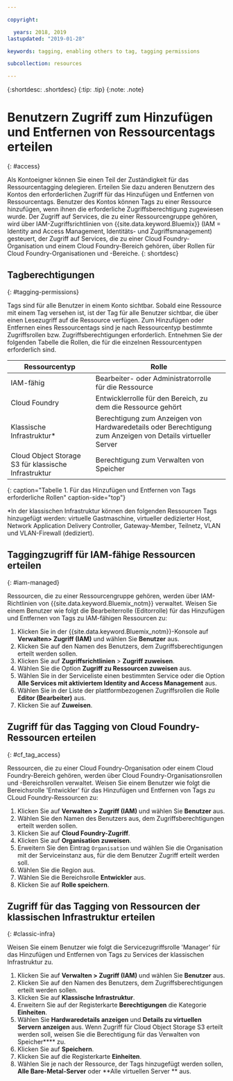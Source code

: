 ```yaml
---

copyright:

  years: 2018, 2019
lastupdated: "2019-01-28"

keywords: tagging, enabling others to tag, tagging permissions

subcollection: resources

---
```


{:shortdesc: .shortdesc}
{:tip: .tip}
{:note: .note}


# Benutzern Zugriff zum Hinzufügen und Entfernen von Ressourcentags erteilen
{: #access}

Als Kontoeigner können Sie einen Teil der Zuständigkeit für das Ressourcentagging delegieren. Erteilen Sie dazu anderen Benutzern des Kontos den erforderlichen Zugriff für das Hinzufügen und Entfernen von Ressourcentags. Benutzer des Kontos können Tags zu einer Ressource hinzufügen, wenn ihnen die erforderliche Zugriffsberechtigung zugewiesen wurde. Der Zugriff auf Services, die zu einer Ressourcengruppe gehören, wird über IAM-Zugriffsrichtlinien von {{site.data.keyword.Bluemix}} (IAM = Identity and Access Management, Identitäts- und Zugriffsmanagement) gesteuert, der Zugriff auf Services, die zu einer Cloud Foundry-Organisation und einem Cloud Foundry-Bereich gehören, über Rollen für Cloud Foundry-Organisationen und -Bereiche.
{: shortdesc}

## Tagberechtigungen
{: #tagging-permissions}

Tags sind für alle Benutzer in einem Konto sichtbar. Sobald eine Ressource mit einem Tag versehen ist, ist der Tag für alle Benutzer sichtbar, die über einen Lesezugriff auf die Ressource verfügen. Zum Hinzufügen oder Entfernen eines Ressourcentags sind je nach Ressourcentyp bestimmte Zugriffsrollen bzw. Zugriffsberechtigungen erforderlich. Entnehmen Sie der folgenden Tabelle die Rollen, die für die einzelnen Ressourcentypen erforderlich sind.


| Ressourcentyp | Rolle |
|--------|---------------|
| IAM-fähig | Bearbeiter- oder Administratorrolle für die Ressource |
| Cloud Foundry | Entwicklerrolle für den Bereich, zu dem die Ressource gehört  |
| Klassische Infrastruktur*| Berechtigung zum Anzeigen von Hardwaredetails oder Berechtigung zum Anzeigen von Details virtueller Server |
| Cloud Object Storage S3 für klassische Infrastruktur | Berechtigung zum Verwalten von Speicher |
{: caption="Tabelle 1. Für das Hinzufügen und Entfernen von Tags erforderliche Rollen" caption-side="top"}

*In der klassischen Infrastruktur können den folgenden Ressourcen Tags hinzugefügt werden: virtuelle Gastmaschine, virtueller dedizierter Host, Network Application Delivery Controller, Gateway-Member, Teilnetz, VLAN und VLAN-Firewall (dediziert).


## Taggingzugriff für IAM-fähige Ressourcen erteilen
{: #iam-managed}

Ressourcen, die zu einer Ressourcengruppe gehören, werden über IAM-Richtlinien von {{site.data.keyword.Bluemix_notm}} verwaltet. Weisen Sie einem Benutzer wie folgt die Bearbeiterrolle (Editorrolle) für das Hinzufügen und Entfernen von Tags zu IAM-fähigen Ressourcen zu:

  1. Klicken Sie in der {{site.data.keyword.Bluemix_notm}}-Konsole auf **Verwalten> Zugriff (IAM)** und wählen Sie **Benutzer** aus.
  2. Klicken Sie auf den Namen des Benutzers, dem Zugriffsberechtigungen erteilt werden sollen.
  3. Klicken Sie auf **Zugriffsrichtlinien** > **Zugriff zuweisen**.
  4. Wählen Sie die Option **Zugriff zu Ressourcen zuweisen** aus.
  5. Wählen Sie in der Serviceliste einen bestimmten Service oder die Option **Alle Services mit aktiviertem Identity and Access Management** aus.
  6. Wählen Sie in der Liste der plattformbezogenen Zugriffsrollen die Rolle **Editor (Bearbeiter)** aus.
  7. Klicken Sie auf **Zuweisen**.

## Zugriff für das Tagging von Cloud Foundry-Ressourcen erteilen
{: #cf_tag_access}

Ressourcen, die zu einer Cloud Foundry-Organisation oder einem Cloud Foundry-Bereich gehören, werden über Cloud Foundry-Organisationsrollen und -Bereichsrollen verwaltet. Weisen Sie einem Benutzer wie folgt die Bereichsrolle 'Entwickler' für das Hinzufügen und Entfernen von Tags zu CLoud Foundry-Ressourcen zu:

 1. Klicken Sie auf **Verwalten > Zugriff (IAM)** und wählen Sie **Benutzer** aus.
2. Wählen Sie den Namen des Benutzers aus, dem Zugriffsberechtigungen erteilt werden sollen.
3. Klicken Sie auf **Cloud Foundry-Zugriff**.
4. Klicken Sie auf **Organisation zuweisen**.
5. Erweitern Sie den Eintrag `Organisation` und wählen Sie die Organisation mit der Serviceinstanz aus, für die dem Benutzer Zugriff erteilt werden soll.
6. Wählen Sie die Region aus.
7. Wählen Sie die Bereichsrolle **Entwickler** aus.
8. Klicken Sie auf **Rolle speichern**.

## Zugriff für das Tagging von Ressourcen der klassischen Infrastruktur erteilen
{: #classic-infra}

Weisen Sie einem Benutzer wie folgt die Servicezugriffsrolle 'Manager' für das Hinzufügen und Entfernen von Tags zu Services der klassischen Infrastruktur zu.

  1. Klicken Sie auf **Verwalten > Zugriff (IAM)** und wählen Sie **Benutzer** aus.
  2. Klicken Sie auf den Namen des Benutzers, dem Zugriffsberechtigungen erteilt werden sollen.
  3. Klicken Sie auf **Klassische Infrastruktur**.
  4. Erweitern Sie auf der Registerkarte **Berechtigungen** die Kategorie **Einheiten**.
  5. Wählen Sie **Hardwaredetails anzeigen** und **Details zu virtuellen Servern anzeigen** aus. Wenn Zugriff für Cloud Object Storage S3 erteilt werden soll, weisen Sie die Berechtigung für das Verwalten von Speicher**** zu.
  6. Klicken Sie auf **Speichern**.
  7. Klicken Sie auf die Registerkarte **Einheiten**.
  8. Wählen Sie je nach der Ressource, der Tags hinzugefügt werden sollen, **Alle Bare-Metal-Server** oder **Alle virtuellen Server ** aus.
